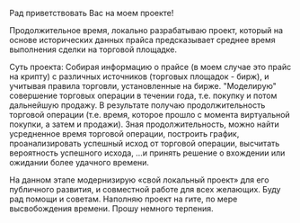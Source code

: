 Рад приветствовать Вас на моем проекте!

Продолжительное время, локально разрабатываю проект, который на основе исторических данных прайса предсказывает среднее время выполнения сделки на торговой площадке.

Суть проекта: Собирая информацию о прайсе (в моем случае это прайс на крипту) с различных источников (торговых площадок - бирж), и учитывая правила торговли, установленные на бирже. "Моделирую" совершение торговых операции в течении года, т.е. покупку и потом дальнейшую продажу. В результате получаю продолжительность торговой операции (т.е. время, которое прошло с момента виртуальной покупки, а затем и продажи). Зная продолжительность, можно найти усредненное время торговой операции, построить график, проанализировать успешный исход от торговой операции, высчитать вероятность успешного исхода, …и принять решение о вхождении или ожидании более удачного времени.

На данном этапе модернизирую «свой локальный проект» для его публичного развития, и совместной работе для всех желающих. 
Буду рад помощи и советам.
Наполняю проект на гите, по мере высвобождения времени. 
Прошу немного терпения.
